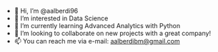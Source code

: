 - 👋 Hi, I’m @aalberdi96
- 👀 I’m interested in Data Science 
- 🌱 I’m currently learning Advanced Analytics with Python
- 💞️ I’m looking to collaborate on new projects with a great company!
- 📫 You can reach me via e-mail: aalberdibm@gmail.com
